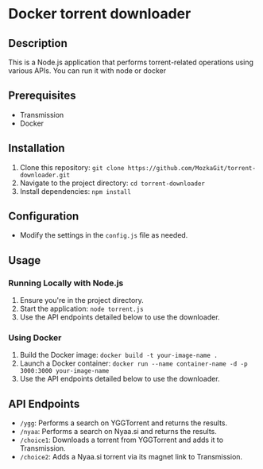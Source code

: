 # Docker torrent downloader

## Description
This is a Node.js application that performs torrent-related operations using various APIs. You can run it with node or docker

## Prerequisites
- Transmission
- Docker

## Installation
1. Clone this repository: `git clone https://github.com/MozkaGit/torrent-downloader.git`
2. Navigate to the project directory: `cd torrent-downloader`
3. Install dependencies: `npm install`

## Configuration
- Modify the settings in the `config.js` file as needed.

## Usage

### Running Locally with Node.js
1. Ensure you're in the project directory.
2. Start the application: `node torrent.js`
3. Use the API endpoints detailed below to use the downloader.

### Using Docker
1. Build the Docker image: `docker build -t your-image-name .`
2. Launch a Docker container: `docker run --name container-name -d -p 3000:3000 your-image-name`
3. Use the API endpoints detailed below to use the downloader.

## API Endpoints
- `/ygg`: Performs a search on YGGTorrent and returns the results.
- `/nyaa`: Performs a search on Nyaa.si and returns the results.
- `/choice1`: Downloads a torrent from YGGTorrent and adds it to Transmission.
- `/choice2`: Adds a Nyaa.si torrent via its magnet link to Transmission.
